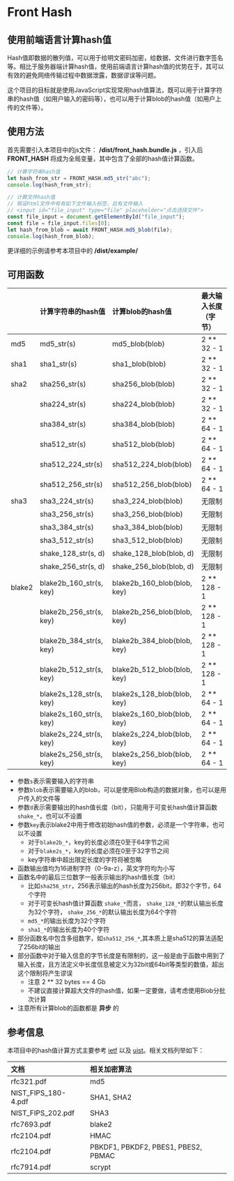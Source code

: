 
# Front Hash


## 使用前端语言计算hash值

Hash值即数据的散列值，可以用于给明文密码加密，给数据、文件进行数字签名等。相比于服务器端计算hash值，使用前端语言计算hash值的优势在于，其可以有效的避免网络传输过程中数据泄露，数据谬误等问题。

这个项目的目标就是使用JavaScript实现常用hash值算法，既可以用于计算字符串的hash值（如用户输入的密码等），也可以用于计算blob的hash值（如用户上传的文件等）。


## 使用方法

首先需要引入本项目中的js文件： **/dist/front_hash.bundle.js** ，引入后 **FRONT_HASH** 将成为全局变量，其中包含了全部的hash值计算函数。

```javascript
// 计算字符串hash值
let hash_from_str = FRONT_HASH.md5_str("abc");
console.log(hash_from_str);

// 计算文件hash值
// 假设html文件中有有如下文件输入标签，且有文件输入
// <input id="file_input" type="file" placeholder="点击选择文件">
const file_input = document.getElementById("file_input");
const file = file_input.files[0];
let hash_from_blob = await FRONT_HASH.md5_blob(file);
console.log(hash_from_blob);
```

更详细的示例请参考本项目中的 **/dist/example/**


## 可用函数

|        | 计算字符串的hash值         | 计算blob的hash值            | 最大输入长度（字节）|
|:------ |:------------------------- |:--------------------------- |:----------------- |
| md5    | md5_str(s)                | md5_blob(blob)              | 2 ** 32 - 1       |
| sha1   | sha1_str(s)               | sha1_blob(blob)             | 2 ** 32 - 1       |
| sha2   | sha256_str(s)             | sha256_blob(blob)           | 2 ** 32 - 1       |
|        | sha224_str(s)             | sha224_blob(blob)           | 2 ** 32 - 1       |
|        | sha384_str(s)             | sha384_blob(blob)           | 2 ** 64 - 1       |
|        | sha512_str(s)             | sha512_blob(blob)           | 2 ** 64 - 1       |
|        | sha512_224_str(s)         | sha512_224_blob(blob)       | 2 ** 64 - 1       |
|        | sha512_256_str(s)         | sha512_256_blob(blob)       | 2 ** 64 - 1       |
| sha3   | sha3_224_str(s)           | sha3_224_blob(blob)         | 无限制            |
|        | sha3_256_str(s)           | sha3_256_blob(blob)         | 无限制            |
|        | sha3_384_str(s)           | sha3_384_blob(blob)         | 无限制            |
|        | sha3_512_str(s)           | sha3_512_blob(blob)         | 无限制            |
|        | shake_128_str(s, d)       | shake_128_blob(blob, d)     | 无限制            |
|        | shake_256_str(s, d)       | shake_256_blob(blob, d)     | 无限制            |
| blake2 | blake2b_160_str(s, key)   | blake2b_160_blob(blob, key) | 2 ** 128 - 1       |
|        | blake2b_256_str(s, key)   | blake2b_256_blob(blob, key) | 2 ** 128 - 1       |
|        | blake2b_384_str(s, key)   | blake2b_384_blob(blob, key) | 2 ** 128 - 1       |
|        | blake2b_512_str(s, key)   | blake2b_512_blob(blob, key) | 2 ** 128 - 1       |
|        | blake2s_128_str(s, key)   | blake2s_128_blob(blob, key) | 2 ** 64 - 1        |
|        | blake2s_160_str(s, key)   | blake2s_160_blob(blob, key) | 2 ** 64 - 1        |
|        | blake2s_224_str(s, key)   | blake2s_224_blob(blob, key) | 2 ** 64 - 1        |
|        | blake2s_256_str(s, key)   | blake2s_256_blob(blob, key) | 2 ** 64 - 1        |

- 参数`s`表示需要输入的字符串
- 参数`blob`表示需要输入的blob，可以是使用Blob构造的数据对象，也可以是用户传入的文件等
- 参数`d`表示需要输出的hash值长度（bit），只能用于可变长hash值计算函数 `shake_*`，也可以不设置
- 参数`key`表示blake2中用于修改初始hash值的参数，必须是一个字符串，也可以不设置
  - 对于`blake2b_*`，key的长度必须在0至于64字节之间
  - 对于`blake2s_*`，key的长度必须在0至于32字节之间
  - key字符串中超出限定长度的字符将被忽略
- 函数输出值均为16进制字符（0-9a-z），英文字符均为小写
- 函数名中的最后三位数字一般表示输出的hash值长度（bit）
  - 比如`sha256_str`，256表示输出的hash长度为256bit，即32个字节，64个字符
  - 对于可变长hash值计算函数 `shake_*`而言， `shake_128_*`的默认输出长度为32个字符， `shake_256_*`的默认输出长度为64个字符
  - `md5_*`的输出长度为32个字符
  - `sha1_*`的输出长度为40个字符
- 部分函数名中包含多组数字，如`sha512_256_*`,其本质上是sha512的算法适配了256bit的输出
- 部分函数中对于输入信息的字节长度是有限制的，这一般是由于函数中用到了输入长度，且方法定义中长度信息被定义为32bit或64bit等类型的数值，超出这个限制将产生谬误
  - 注意 2 ** 32 bytes == 4 Gb
  - 不建议直接计算超大文件的hash值，如果一定要做，请考虑使用Blob分批次计算
- 注意所有计算blob的函数都是 **异步** 的


## 参考信息

本项目中的hash值计算方式主要参考 [ietf](https://www.ietf.org/) 以及 [uist](https://www.nist.gov/)。相关文档列举如下：

| 文档                  | 相关加密算法                            |
|:--------------------- |:-------------------------------------- |
| rfc321.pdf            | md5                                    |
| NIST_FIPS_180-4.pdf   | SHA1, SHA2                             |
| NIST_FIPS_202.pdf     | SHA3                                   |
| rfc7693.pdf           | blake2                                 |
| rfc2104.pdf           | HMAC                                   |
| rfc2104.pdf           | PBKDF1, PBKDF2, PBES1, PBES2, PBMAC    |
| rfc7914.pdf           | scrypt                                 |

